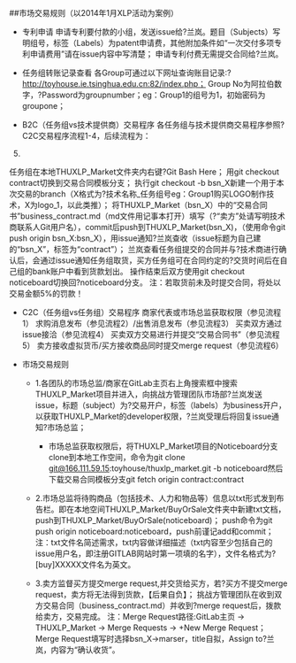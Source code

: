 ##市场交易规则（以2014年1月XLP活动为案例）
* 专利申请
申请专利要付款的小组，发送issue给?兰岚。题目（Subjects）写明组号，标签（Labels）为patent申请费，其他附加条件如“一次交付多项专利申请费用”请在issue内容中写清楚；
申请专利付费无需提交合同给?兰岚。

* 任务组转账记录查看
各Group可通过以下网址查询账目记录:?http://toyhouse.ie.tsinghua.edu.cn:82/index.php；
Group No为阿拉伯数字，?Password为groupnumber；eg：Group1的组号为1，初始密码为groupone；

* B2C（任务组vs技术提供商）交易程序
各任务组与技术提供商交易程序参照?C2C交易程序流程1-4，后续流程为：
5.
任务组在本地THUXLP_Market文件夹内右键?Git Bash Here；
用git checkout contract切换到交易合同模板分支；
执行git checkout -b bsn_X新建一个用于本次交易的branch（X格式为?技术名称_任务组号eg：Group1购买LOGO制作技术，X为logo_1，以此类推）；
将THUXLP_Market（bsn_X）中的“交易合同书”business_contract.md（md文件用记事本打开）填写（?“卖方”处请写明技术商联系人Git用户名），commit后push到THUXLP_Market(bsn_X)，（使用命令git push origin bsn_X:bsn_X），用issue通知?兰岚查收（issue标题为自己建的“bsn_X”，标签为“contract”）；
兰岚查看任务组提交的合同并与?技术商进行确认后，会通过issue通知任务组取货，买方任务组可在合同约定的?交货时间后在自己组的bank账户中看到货款划出。
操作结束后双方使用git checkout noticeboard切换回?noticeboard分支。
注：若取货前未及时提交合同，将处以交易金额5%的罚款！

* C2C（任务组vs任务组）交易程序
商家代表或市场总监获取权限（参见流程1）
求购消息发布（参见流程2）/出售消息发布（参见流程3）
买卖双方通过issue接洽（参见流程4）
买卖双方交易进行并提交“交易合同书”（参见流程5）
卖方接收虚拟货币/买方接收商品同时提交merge request（参见流程6）

* 市场交易规则
	* 1.各团队的市场总监/商家在GitLab主页右上角搜索框中搜索THUXLP_Market项目并进入，向挑战方管理团队市场部?兰岚发送issue，标题（subject）为?交易开户，标签（labels）为business开户，以获取THUXLP_Market的developer权限，?兰岚受理后将回复issue通知?市场总监；
		* 市场总监获取权限后，将THUXLP_Market项目的Noticeboard分支clone到本地工作空间，命令为git clone git@166.111.59.15:toyhouse/thuxlp_market.git -b noticeboard然后下载交易合同模板分支git fetch origin contract:contract

	* 2.市场总监将待购商品（包括技术、人力和物品等）信息以txt形式发到布告栏。即在本地空间THUXLP_Market/BuyOrSale文件夹中新建txt文档，push到THUXLP_Market/BuyOrSale(noticeboard)；
	push命令为git push origin noticeboard:noticeboard，push前谨记add和commit；
	注：txt文件名简述需求，txt内容做详细描述（txt内容至少包括自己的issue用户名，即注册GITLAB网站时第一项填的名字），文件名格式为?[buy]XXXXX文件名为英文。
	* 3.卖方监督买方提交merge request,并交货给买方，若?买方不提交merge request，卖方将无法得到货款，【后果自负】；
	挑战方管理团队在收到双方交易合同（business_contract.md）并收到?merge request后，拨款给卖方，交易完成。
	注：Merge Request路径:GitLab主页 -> THUXLP_Market -> Merge Requests -> +New Merge Request；Merge Request填写时选择bsn_X→marser，title自拟，Assign to?兰岚，内容为“确认收货”。
